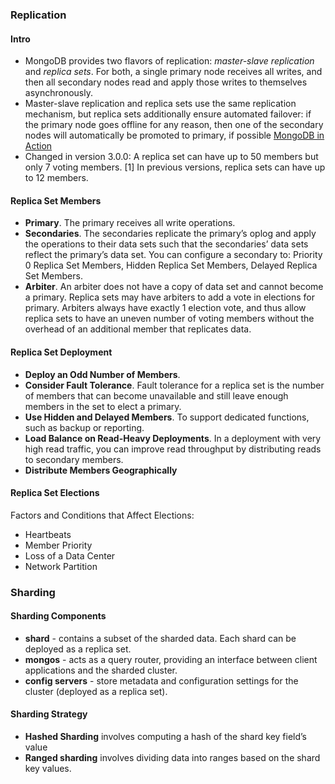 ### Replication

#### Intro
- MongoDB provides two flavors of replication: *master-slave replication* and *replica sets*. For both, a single primary node receives all writes, and then all secondary nodes read and apply those writes to themselves asynchronously.
- Master-slave replication and replica sets use the same replication mechanism, but replica sets additionally ensure automated failover: if the primary node goes offline for any reason, then one of the secondary nodes will automatically be promoted to primary, if possible [MongoDB in Action]()
- Changed in version 3.0.0: A replica set can have up to 50 members but only 7 voting members. [1] In previous versions, replica sets can have up to 12 members. 

#### Replica Set Members
- **Primary**. The primary receives all write operations.
- **Secondaries**. The secondaries replicate the primary’s oplog and apply the operations to their data sets such that the secondaries’ data sets reflect the primary’s data set. You can configure a secondary to: Priority 0 Replica Set Members, Hidden Replica Set Members, Delayed Replica Set Members.
- **Arbiter**. An arbiter does not have a copy of data set and cannot become a primary. Replica sets may have arbiters to add a vote in elections for primary. Arbiters always have exactly 1 election vote, and thus allow replica sets to have an uneven number of voting members without the overhead of an additional member that replicates data.

#### Replica Set Deployment 
- **Deploy an Odd Number of Members**.
- **Consider Fault Tolerance**. Fault tolerance for a replica set is the number of members that can become unavailable and still leave enough members in the set to elect a primary.
- **Use Hidden and Delayed Members**. To support dedicated functions, such as backup or reporting.
- **Load Balance on Read-Heavy Deployments**. In a deployment with very high read traffic, you can improve read throughput by distributing reads to secondary members. 
- **Distribute Members Geographically**

#### Replica Set Elections
Factors and Conditions that Affect Elections:
- Heartbeats
- Member Priority
- Loss of a Data Center
- Network Partition

### Sharding
#### Sharding Components
- **shard** - contains a subset of the sharded data. Each shard can be deployed as a replica set.
- **mongos** - acts as a query router, providing an interface between client applications and the sharded cluster.
- **config servers** - store metadata and configuration settings for the cluster (deployed as a replica set).
#### Sharding Strategy
- **Hashed Sharding** involves computing a hash of the shard key field’s value
- **Ranged sharding** involves dividing data into ranges based on the shard key values.
